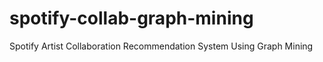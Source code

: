 # spotify-collab-graph-mining
Spotify Artist Collaboration Recommendation System Using Graph Mining
